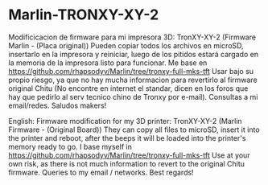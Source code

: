 # Marlin-TRONXY-XY-2
Modificicacion de firmware para mi impresora 3D: TronXY-XY-2 (Firmware Marlin - (Placa original)) 
Pueden copiar todos los archivos en microSD, insertarlo en la impresora y reiniciar, luego de los pitidos estará cargado en la memoria de la impresora listo para funcionar. Me base en https://github.com/rhapsodyv/Marlin/tree/tronxy-full-mks-tft 
Usar bajo su propio riesgo, ya que no hay mucha informacion para revertirlo al firmware original Chitu (No encontre en internet el standar, dicen en los foros que hay que pedirlo al serv tecnico chino de Tronxy por e-mail).
Consultas a mi email/redes. Saludos makers!

English:
Firmware modification for my 3D printer: TronXY-XY-2 (Marlin Firmware - (Original Board)) 
They can copy all files to microSD, insert it into the printer and reboot, after the beeps it will be loaded into the printer's memory ready to go. I base myself in https://github.com/rhapsodyv/Marlin/tree/tronxy-full-mks-tft 
Use at your own risk, as there is not much information to revert to the original Chitu firmware.
Queries to my email / networks. Best regards!
